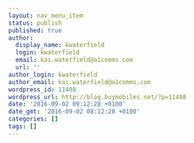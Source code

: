 ```yaml
---
layout: nav_menu_item
status: publish
published: true
author:
  display_name: kwaterfield
  login: kwaterfield
  email: kai.waterfield@a1comms.com
  url: ''
author_login: kwaterfield
author_email: kai.waterfield@a1comms.com
wordpress_id: 11408
wordpress_url: http://blog.buymobiles.net/?p=11408
date: '2016-09-02 09:12:28 +0100'
date_gmt: '2016-09-02 08:12:28 +0100'
categories: []
tags: []
---
```


